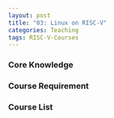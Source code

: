 ```yaml
---
layout: post
title: "03: Linux on RISC-V"
categories: Teaching
tags: RISC-V-Courses
---
```


### Core Knowledge



### Course Requirement



### Course List



